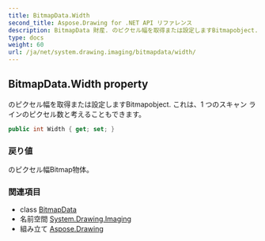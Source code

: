 ```yaml
---
title: BitmapData.Width
second_title: Aspose.Drawing for .NET API リファレンス
description: BitmapData 財産. のピクセル幅を取得または設定しますBitmapobject. これは1 つのスキャン ラインのピクセル数と考えることもできます
type: docs
weight: 60
url: /ja/net/system.drawing.imaging/bitmapdata/width/
---
```

## BitmapData.Width property

のピクセル幅を取得または設定しますBitmapobject. これは、1 つのスキャン ラインのピクセル数と考えることもできます。

```csharp
public int Width { get; set; }
```

### 戻り値

のピクセル幅Bitmap物体。

### 関連項目

* class [BitmapData](../)
* 名前空間 [System.Drawing.Imaging](../../bitmapdata/)
* 組み立て [Aspose.Drawing](../../../)


